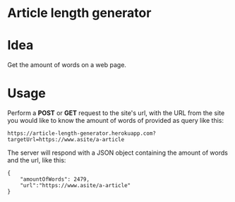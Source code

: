 # Article length generator

# Idea

Get the amount of words on a web page.

# Usage

Perform a **POST** or **GET** request to the site's url, with the URL from the site you would like to know the amount of words of provided as query like this:

```
https://article-length-generator.herokuapp.com?targetUrl=https://www.asite/a-article
```

The server will respond with a JSON object containing the amount of words and the url, like this:

```
{
	"amountOfWords": 2479,
	"url":"https://www.asite/a-article"
}
```
